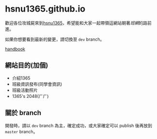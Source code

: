 # hsnu1365.github.io

歡迎各位攻城屍來到[hsnu1365](http://hsnu1365.github.io)，希望能和大家一起帶領這網站朝著*班網*的路前進。

如果你想要看到最新的變更，請切換至 `dev` branch。

[handbook](https://goo.gl/go6Eui)


## 網站目的(加個)

- 介紹1365
- 班級資訊發布(同學會資訊)
- 班級活動照片
- 1365's 2048(ㄏㄏ)


## 關於 branch

開發時，請以 `dev` branch 為主，確定成功，或大家確定可以 publish 後再放到 `master` branch。

